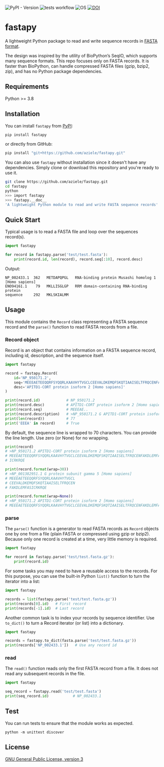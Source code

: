 ![PyPI - Version](https://img.shields.io/pypi/v/fastapy?label=version&color=blue)
![tests workflow](https://github.com/aziele/fastapy/actions/workflows/run-tests.yml/badge.svg)
![OS](https://img.shields.io/badge/OS-Linux%20MacOS%20Windows-7373e3)
[![DOI](https://zenodo.org/badge/522251113.svg)](https://zenodo.org/doi/10.5281/zenodo.10462088)

# fastapy
A lightweight Python package to read and write sequence records in [FASTA format](https://en.wikipedia.org/wiki/FASTA_format).

The design was inspired by the utility of BioPython’s SeqIO, which supports many sequence formats. This repo focuses only on FASTA records. It is faster than BioPython, can handle compressed FASTA files (gzip, bzip2, zip), and has no Python package dependencies.

## Requirements
Python >= 3.8

## Installation

You can install `fastapy` from [PyPI](https://pypi.org/project/fastapy/):

```bash
pip install fastapy
```

or directly from GitHub:

```bash
pip install "git+https://github.com/aziele/fastapy.git"
```

You can also use `fastapy` without installation since it doesn't have any dependencies. Simply clone or download this repository and you're ready to use it.

```bash
git clone https://github.com/aziele/fastapy.git
cd fastapy
python
>>> import fastapy
>>> fastapy.__doc__
'A lightweight Python module to read and write FASTA sequence records'
```

## Quick Start
Typical usage is to read a FASTA file and loop over the sequences record(s).

```python
import fastapy

for record in fastapy.parse('test/test.fasta'):
    print(record.id, len(record), record.seq[:10], record.desc)
```

Output:

```
NP_002433.1  362   METDAPQPGL   RNA-binding protein Musashi homolog 1 [Homo sapiens]
ENO94161.1    79   MKLLISGLGP   RRM domain-containing RNA-binding protein
sequence     292   MKLSKIALMM
```

## Usage
This module contains the `Record` class representing a FASTA sequence record and the `parse()` function to read FASTA records from a file.

### Record object
Record is an object that contains information on a FASTA sequence record, including id, description, and the sequence itself.

```python
import fastapy

record = fastapy.Record(
    id='NP_950171.2', 
    seq='MEEEAETEEQQRFSYQQRLKAAVHYTVGCLCEEVALDKEMQFSKQTIAAISELTFRQCENFAKDLEMFASICRKRQE',
    desc='APITD1-CORT protein isoform 2 [Homo sapiens]'
)

print(record.id)            # NP_950171.2
print(record.desc)          # APITD1-CORT protein isoform 2 [Homo sapiens]
print(record.seq)           # MEEEAE..
print(record.description)   # >NP_950171.2 G APITD1-CORT protein isoform 2 [Homo sapiens]
print(len(record))          # 77
print('EEEA' in record)     # True
```

By default, the sequence line is wrapped to 70 characters. You can provide the line length. Use zero (or None) for no wrapping.

```python
print(record)
# >NP_950171.2 APITD1-CORT protein isoform 2 [Homo sapiens]
# MEEEAETEEQQRFSYQQRLKAAVHYTVGCLCEEVALDKEMQFSKQTIAAISELTFRQCENFAKDLEMFAS
# ICRKRQE

print(record.format(wrap=30))
# >NP_001382951.1 G protein subunit gamma 5 [Homo sapiens]
# MEEEAETEEQQRFSYQQRLKAAVHYTVGCL
# CEEVALDKEMQFSKQTIAAISELTFRQCEN
# FAKDLEMFASICRKRQE

print(record.format(wrap=None))
# >NP_950171.2 APITD1-CORT protein isoform 2 [Homo sapiens]
# MEEEAETEEQQRFSYQQRLKAAVHYTVGCLCEEVALDKEMQFSKQTIAAISELTFRQCENFAKDLEMFASICRKRQE
```

### parse
The `parse()` function is a generator to read FASTA records as `Record` objects one by one from a file (plain FASTA or compressed using gzip or bzip2). Because only one record is created at a time, very little memory is required.

```python
import fastapy

for record in fastapy.parse('test/test.fasta.gz'):
    print(record.id)
```

For some tasks you may need to have a reusable access to the records. For this purpose, you can use the built-in Python `list()` function to turn the iterator into a list:

```python
import fastapy

records = list(fastapy.parse('test/test.fasta.gz'))
print(records[0].id)   # First record
print(records[-1].id)  # Last record
```

Another common task is to index your records by sequence identifier. Use `to_dict()` to turn a Record iterator (or list) into a dictionary.

```python
import fastapy

records = fastapy.to_dict(fasta.parse('test/test.fasta.gz'))
print(records['NP_002433.1'])   # Use any record id
```

### read
The `read()` function reads only the first FASTA record from a file. It does not read any subsequent records in the file.

```python
import fastapy

seq_record = fastapy.read('test/test.fasta')
print(seq_record.id)           # NP_002433.1
```

## Test
You can run tests to ensure that the module works as expected.

```
python -m unittest discover
```

## License

[GNU General Public License, version 3](https://www.gnu.org/licenses/gpl-3.0.html)
